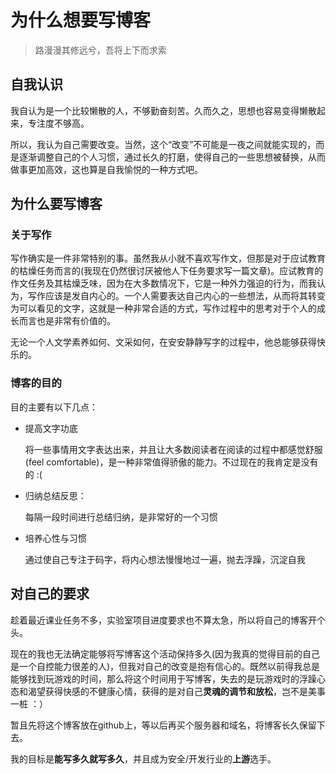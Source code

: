 # 为什么想要写博客


> 路漫漫其修远兮，吾将上下而求索

<!--more-->

## 自我认识

我自认为是一个比较懒散的人，不够勤奋刻苦。久而久之，思想也容易变得懒散起来，专注度不够高。

所以，我认为自己需要改变。当然，这个“改变”不可能是一夜之间就能实现的，而是逐渐调整自己的个人习惯，通过长久的打磨，使得自己的一些思想被替换，从而做事更加高效，这也算是自我愉悦的一种方式吧。

## 为什么要写博客

### 关于写作

写作确实是一件非常特别的事。虽然我从小就不喜欢写作文，但那是对于应试教育的枯燥任务而言的(我现在仍然很讨厌被他人下任务要求写一篇文章)。应试教育的作文任务及其枯燥乏味，因为在大多数情况下，它是一种外力强迫的行为，而我认为，写作应该是发自内心的。一个人需要表达自己内心的一些想法，从而将其转变为可以看见的文字，这就是一种非常合适的方式，写作过程中的思考对于个人的成长而言也是非常有价值的。

无论一个人文学素养如何、文采如何，在安安静静写字的过程中，他总能够获得快乐的。

### 博客的目的

目的主要有以下几点：
- 提高文字功底

    将一些事情用文字表达出来，并且让大多数阅读者在阅读的过程中都感觉舒服(feel comfortable)，是一种非常值得骄傲的能力。不过现在的我肯定是没有的 :(

- 归纳总结反思：

    每隔一段时间进行总结归纳，是非常好的一个习惯

- 培养心性与习惯

    通过使自己专注于码字，将内心想法慢慢地过一遍，抛去浮躁，沉淀自我

## 对自己的要求

趁着最近课业任务不多，实验室项目进度要求也不算太急，所以将自己的博客开个头。

现在的我也无法确定能够将写博客这个活动保持多久(因为我真的觉得目前的自己是一个自控能力很差的人)，但我对自己的改变是抱有信心的。既然以前得我总是能够找到玩游戏的时间，那么将这个时间用于写博客，失去的是玩游戏时的浮躁心态和渴望获得快感的不健康心情，获得的是对自己**灵魂的调节和放松**，岂不是美事一桩 ：）


暂且先将这个博客放在github上，等以后再买个服务器和域名，将博客长久保留下去。

我的目标是**能写多久就写多久**，并且成为安全/开发行业的**上游**选手。


